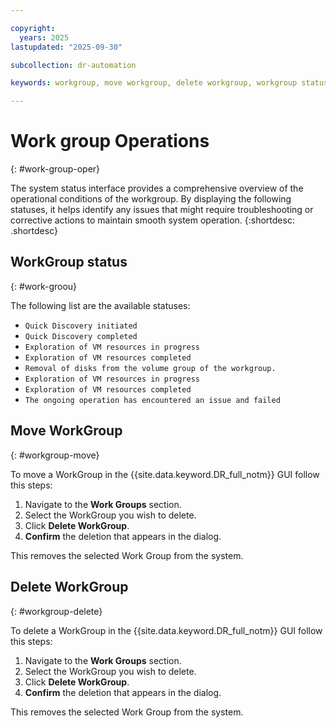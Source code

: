 ```yaml
---

copyright:
  years: 2025
lastupdated: "2025-09-30"

subcollection: dr-automation

keywords: workgroup, move workgroup, delete workgroup, workgroup status

---
```


# Work group Operations
{: #work-group-oper}

The system status interface provides a comprehensive overview of the operational conditions of the workgroup. By displaying the following statuses, it helps identify any issues that might require troubleshooting or corrective actions to maintain smooth system operation.
{:shortdesc: .shortdesc}

## WorkGroup status
{: #work-groou}

The following list are the available statuses:

- `Quick Discovery initiated`
- `Quick Discovery completed`
- `Exploration of VM resources in progress`
- `Exploration of VM resources completed`
- `Removal of disks from the volume group of the workgroup.`
- `Exploration of VM resources in progress`
- `Exploration of VM resources completed`
- `The ongoing operation has encountered an issue and failed`

## Move WorkGroup
{: #workgroup-move}

To move a WorkGroup in the {{site.data.keyword.DR_full_notm}} GUI follow this steps:

1. Navigate to the **Work Groups** section.
2. Select the WorkGroup you wish to delete.
3. Click **Delete WorkGroup**.
4. **Confirm** the deletion that appears in the dialog.

This removes the selected Work Group from the system.

## Delete WorkGroup
{: #workgroup-delete}

To delete a WorkGroup in the {{site.data.keyword.DR_full_notm}} GUI follow this steps:

1. Navigate to the **Work Groups** section.
2. Select the WorkGroup you wish to delete.
3. Click **Delete WorkGroup**.
4. **Confirm** the deletion that appears in the dialog.

This removes the selected Work Group from the system.
